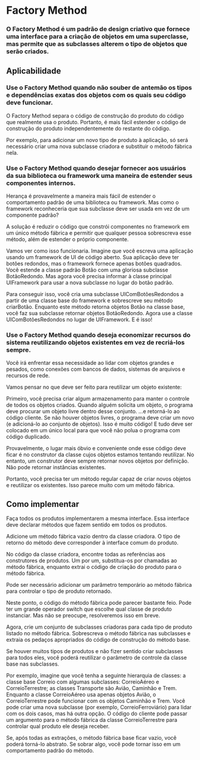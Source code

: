 # Factory Method

### O Factory Method é um padrão de design criativo que fornece uma interface para a criação de objetos em uma superclasse, mas permite que as subclasses alterem o tipo de objetos que serão criados.

## Aplicabilidade

### Use o Factory Method quando não souber de antemão os tipos e dependências exatas dos objetos com os quais seu código deve funcionar.

 O Factory Method separa o código de construção do produto do código que realmente usa o produto. Portanto, é mais fácil estender o código de construção do produto independentemente do restante do código.

Por exemplo, para adicionar um novo tipo de produto à aplicação, só será necessário criar uma nova subclasse criadora e substituir o método fábrica nela.

### Use o Factory Method quando desejar fornecer aos usuários da sua biblioteca ou framework uma maneira de estender seus componentes internos.

 Herança é provavelmente a maneira mais fácil de estender o comportamento padrão de uma biblioteca ou framework. Mas como o framework reconheceria que sua subclasse deve ser usada em vez de um componente padrão?

A solução é reduzir o código que constrói componentes no framework em um único método fábrica e permitir que qualquer pessoa sobrescreva esse método, além de estender o próprio componente.

Vamos ver como isso funcionaria. Imagine que você escreva uma aplicação usando um framework de UI de código aberto. Sua aplicação deve ter botões redondos, mas o framework fornece apenas botões quadrados. Você estende a classe padrão Botão com uma gloriosa subclasse BotãoRedondo. Mas agora você precisa informar à classe principal UIFramework para usar a nova subclasse no lugar do botão padrão.

Para conseguir isso, você cria uma subclasse UIComBotõesRedondos a partir de uma classe base do framework e sobrescreve seu método criarBotão. Enquanto este método retorna objetos Botão na classe base, você faz sua subclasse retornar objetos BotãoRedondo. Agora use a classe UIComBotõesRedondos no lugar de UIFramework. E é isso!

### Use o Factory Method quando deseja economizar recursos do sistema reutilizando objetos existentes em vez de recriá-los sempre.

 Você irá enfrentar essa necessidade ao lidar com objetos grandes e pesados, como conexões com bancos de dados, sistemas de arquivos e recursos de rede.

Vamos pensar no que deve ser feito para reutilizar um objeto existente:

Primeiro, você precisa criar algum armazenamento para manter o controle de todos os objetos criados.
Quando alguém solicita um objeto, o programa deve procurar um objeto livre dentro desse conjunto.
...e retorná-lo ao código cliente.
Se não houver objetos livres, o programa deve criar um novo (e adicioná-lo ao conjunto de objetos).
Isso é muito código! E tudo deve ser colocado em um único local para que você não polua o programa com código duplicado.

Provavelmente, o lugar mais óbvio e conveniente onde esse código deve ficar é no construtor da classe cujos objetos estamos tentando reutilizar. No entanto, um construtor deve sempre retornar novos objetos por definição. Não pode retornar instâncias existentes.

Portanto, você precisa ter um método regular capaz de criar novos objetos e reutilizar os existentes. Isso parece muito com um método fábrica.

## Como implementar

Faça todos os produtos implementarem a mesma interface. Essa interface deve declarar métodos que fazem sentido em todos os produtos.

Adicione um método fábrica vazio dentro da classe criadora. O tipo de retorno do método deve corresponder à interface comum do produto.

No código da classe criadora, encontre todas as referências aos construtores de produtos. Um por um, substitua-os por chamadas ao método fábrica, enquanto extrai o código de criação do produto para o método fábrica.

Pode ser necessário adicionar um parâmetro temporário ao método fábrica para controlar o tipo de produto retornado.

Neste ponto, o código do método fábrica pode parecer bastante feio. Pode ter um grande operador switch que escolhe qual classe de produto instanciar. Mas não se preocupe, resolveremos isso em breve.

Agora, crie um conjunto de subclasses criadoras para cada tipo de produto listado no método fábrica. Sobrescreva o método fábrica nas subclasses e extraia os pedaços apropriados do código de construção do método base.

Se houver muitos tipos de produtos e não fizer sentido criar subclasses para todos eles, você poderá reutilizar o parâmetro de controle da classe base nas subclasses.

Por exemplo, imagine que você tenha a seguinte hierarquia de classes: a classe base Correio com algumas subclasses: CorreioAéreo e CorreioTerrestre; as classes Transporte são Avião, Caminhão e Trem. Enquanto a classe CorreioAéreo usa apenas objetos Avião, o CorreioTerrestre pode funcionar com os objetos Caminhão e Trem. Você pode criar uma nova subclasse (por exemplo, CorreioFerroviário) para lidar com os dois casos, mas há outra opção. O código do cliente pode passar um argumento para o método fábrica da classe CorreioTerrestre para controlar qual produto ele deseja receber.

Se, após todas as extrações, o método fábrica base ficar vazio, você poderá torná-lo abstrato. Se sobrar algo, você pode tornar isso em um comportamento padrão do método.
